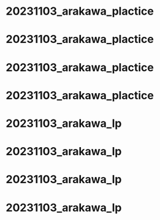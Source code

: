 # 20231103_arakawa_plactice
# 20231103_arakawa_plactice
# 20231103_arakawa_plactice
# 20231103_arakawa_plactice
# 20231103_arakawa_lp
# 20231103_arakawa_lp
# 20231103_arakawa_lp
# 20231103_arakawa_lp
